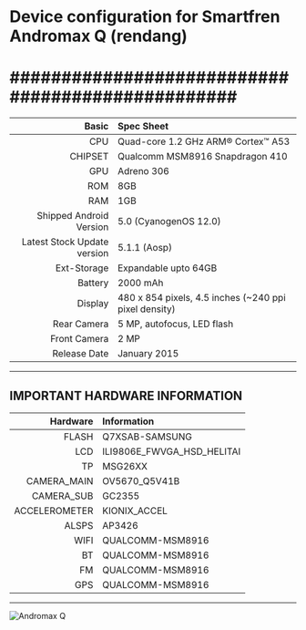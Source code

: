 # Device configuration for Smartfren Andromax Q (rendang)

#################################################
==================================================
Basic   | Spec Sheet
-------:|:-------------------------
CPU     | Quad-core 1.2 GHz ARM® Cortex™ A53
CHIPSET | Qualcomm MSM8916 Snapdragon 410
GPU     | Adreno 306
ROM     | 8GB 
RAM     | 1GB
Shipped Android Version | 5.0 (CyanogenOS 12.0)
Latest Stock Update version | 5.1.1 (Aosp)
Ext-Storage | Expandable upto 64GB
Battery | 2000 mAh
Display | 480 x 854 pixels, 4.5 inches (~240 ppi pixel density)
Rear Camera | 5 MP, autofocus, LED flash
Front Camera | 2 MP
Release Date | January 2015
---------------------------------------------------------------------
IMPORTANT HARDWARE INFORMATION
---------------------------------------------------------------------
|Hardware | Information |
--------:|:-------------------------
FLASH    | Q7XSAB-SAMSUNG
LCD      | ILI9806E_FWVGA_HSD_HELITAI
TP       | MSG26XX
CAMERA_MAIN | OV5670_Q5V41B
CAMERA_SUB  | GC2355
ACCELEROMETER | KIONIX_ACCEL
ALSPS    | AP3426
WIFI     | QUALCOMM-MSM8916
BT       | QUALCOMM-MSM8916
FM       | QUALCOMM-MSM8916
GPS      | QUALCOMM-MSM8916
---------------------------------------------------------------------


![Andromax Q](https://m.smartfren.com/assets/img/product/img-55.png "Andromax Q in dark blue")

